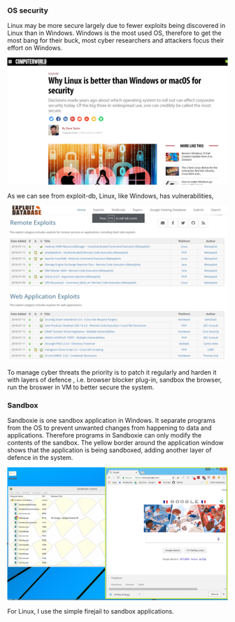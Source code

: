 ### OS security
Linux may be more secure largely due to fewer exploits being discovered in Linux than in Windows. 
Windows is the most used OS, therefore to get the most bang for their buck, most cyber researchers and attackers
focus their effort on Windows.

![why linux is more secure](/images/os-secure.png)


As we can see from exploit-db, Linux, like Windows, has vulnerabilities, 

![exploit db](/images/exploit-db1.png)

To manage cyber threats the priority is to patch it regularly and harden it with layers of defence 
, i.e. browser blocker plug-in, sandbox the browser, run the broswer in VM to better secure the system.

### Sandbox
Sandboxie is one sandbox application in Windows. It separate programs from the OS to prevent unwanted changes from happening to data and applications. Therefore programs in Sandboxie can only modify the contents of the sandbox.
The yellow border around the application window shows that the application is being sandboxed, adding another layer of defence in the system. 

![sandbox 1](/images/sandbox1.png)

For Linux, I use the simple firejail to sandbox applications.
